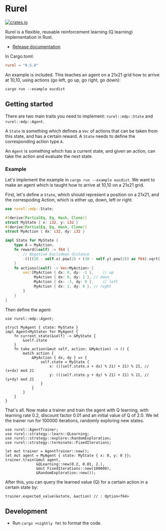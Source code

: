 # Rurel

[![crates.io](https://img.shields.io/crates/v/rurel.svg)](https://crates.io/crates/rurel)

Rurel is a flexible, reusable reinforcement learning (Q learning) implementation in Rust.

* [Release documentation](https://docs.rs/rurel)

In Cargo.toml:
```toml
rurel = "0.5.0"
```


An example is included. This teaches an agent on a 21x21 grid how to arrive at 10,10, using actions (go left, go up, go right, go down):
```console
cargo run --example eucdist
```

## Getting started
There are two main traits you need to implement: `rurel::mdp::State` and `rurel::mdp::Agent`.

A `State` is something which defines a `Vec` of actions that can be taken from this state, and has a certain reward. A `State` needs to define the corresponding action type `A`.

An `Agent` is something which has a current state, and given an action, can take the action and evaluate the next state.

### Example

Let's implement the example in `cargo run --example eucdist`. We want to make an agent which is taught how to arrive at 10,10 on a 21x21 grid.

First, let's define a `State`, which should represent a position on a 21x21, and the correspoding Action, which is either up, down, left or right.

```rust
use rurel::mdp::State;

#[derive(PartialEq, Eq, Hash, Clone)]
struct MyState { x: i32, y: i32 }
#[derive(PartialEq, Eq, Hash, Clone)]
struct MyAction { dx: i32, dy: i32 }

impl State for MyState {
	type A = MyAction;
	fn reward(&self) -> f64 {
		// Negative Euclidean distance
		-((((10 - self.x).pow(2) + (10 - self.y).pow(2)) as f64).sqrt())
	}
	fn actions(&self) -> Vec<MyAction> {
		vec![MyAction { dx: 0, dy: -1 },	// up
			 MyAction { dx: 0, dy: 1 },	// down
			 MyAction { dx: -1, dy: 0 },	// left
			 MyAction { dx: 1, dy: 0 },	// right
		]
	}
}
```

Then define the agent:

```rust, ignore
use rurel::mdp::Agent;

struct MyAgent { state: MyState }
impl Agent<MyState> for MyAgent {
	fn current_state(&self) -> &MyState {
		&self.state
	}
	fn take_action(&mut self, action: &MyAction) -> () {
		match action {
			&MyAction { dx, dy } => {
				self.state = MyState {
					x: (((self.state.x + dx) % 21) + 21) % 21, // (x+dx) mod 21
					y: (((self.state.y + dy) % 21) + 21) % 21, // (y+dy) mod 21
				}
			}
		}
	}
}
```

That's all. Now make a trainer and train the agent with Q learning, with learning rate 0.2, discount factor 0.01 and an initial value of Q of 2.0. We let the trainer run for 100000 iterations, randomly exploring new states.

```rust, ignore
use rurel::AgentTrainer;
use rurel::strategy::learn::QLearning;
use rurel::strategy::explore::RandomExploration;
use rurel::strategy::terminate::FixedIterations;

let mut trainer = AgentTrainer::new();
let mut agent = MyAgent { state: MyState { x: 0, y: 0 }};
trainer.train(&mut agent,
              &QLearning::new(0.2, 0.01, 2.),
              &mut FixedIterations::new(100000),
              &RandomExploration::new());
```

After this, you can query the learned value (Q) for a certain action in a certain state by:

```rust, ignore
trainer.expected_value(&state, &action) // : Option<f64>
```

## Development
* Run `cargo +nightly fmt` to format the code.
